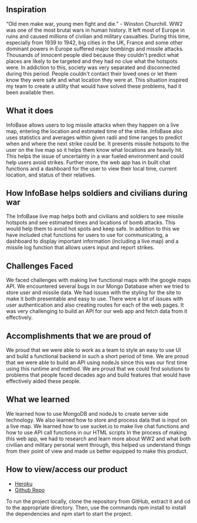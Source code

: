## Inspiration
“Old men make war, young men fight and die.” - Winston Churchill. WW2 was one of the most brutal wars in human history. It left most of Europe in ruins and caused millions of civilian and military casualties. During this time, especially from 1939 to 1942, big cities in the UK, France and some other dominant powers in Europe suffered major bombings and missile attacks. Thousands of innocent people died because they couldn't predict what places are likely to be targeted and they had no clue what the hotspots were. In addiction to this, society was very separated and disconnected during this period. People couldn't contact their loved ones or let them know they were safe and what location they were at. This situation inspired my team to create a utility that would have solved these problems, had it been available then.

## What it does
InfoBase allows users to log missile attacks when they happen on a live map, entering the location and estimated time of the strike. InfoBase also uses statistics and averages within given radii and time ranges to predict when and where the next strike could be. It presents missile hotspots to the user on the live map so it helps them know what locations are heavily hit. This helps the issue of uncertainty in a war fueled environment and could help users avoid strikes. Further more, the web app has in built chat functions and a dashboard for the user to view their local time, current location, and status of their relatives.

## How InfoBase helps soldiers and civilians during war
The InfoBase live map helps both and civilians and soldiers to see missile hotspots and see estimated times and locations of bomb attacks. This would help them to avoid hot spots and keep safe. In addition to this we have included chat functions for users to use for communicating, a dashboard to display important information (including a live map) and a missile log function that allows users input and report strikes.

## Challenges Faced
We faced challenges with making live functional maps with the google maps API. We encountered several bugs in our Mongo Database when we tried to store user and missile data. We had issues with the styling for the site to make it both presentable and easy to use. There were a lot of issues with user authentication and also creating routes for each of the web pages. It was very challenging to build an API for our web app and fetch data from it effectively.

## Accomplishments that we are proud of
We proud that we were able to work as a team to style an easy to use UI and build a functional backend in such a short period of time. We are proud that we were able to build an API using nodeJs since this was our first time using this runtime and method. We are proud that we could find solutions to problems that people faced decades ago and build features that would have effectively aided these people.

## What we learned
We learned how to use MongoDB and nodeJs to create server side technology. We also learned how to store and process data that is input on a live map. We learned how to use sucket.io to make live chat functions and how to use API call functions in our HTML scripts In the process of making this web app, we had to research and learn more about WW2 and what both civilian and military personal went through, this helped us understand things from their point of view and made us better equipped to make this product.

## How to view/access our product
* [Heroku][heroku]
* [Github Repo][github]

To run the project locally, clone the repository from GitHub, extract it and cd to the appropriate directory. Then, use the commands npm install to install the dependencies and npm start to start the project.

[heroku]: https://waterloo-infobase.herokuapp.com/
[github]: https://github.com/SouradeepSaha/infobase
